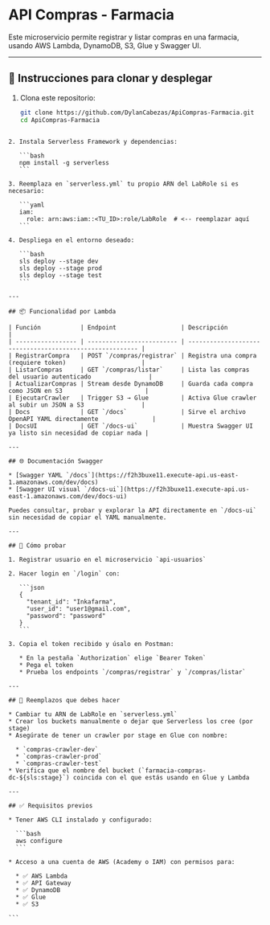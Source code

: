 # API Compras - Farmacia

Este microservicio permite registrar y listar compras en una farmacia, usando AWS Lambda, DynamoDB, S3, Glue y Swagger UI.

---

## 🚀 Instrucciones para clonar y desplegar

1. Clona este repositorio:

   ```bash
   git clone https://github.com/DylanCabezas/ApiCompras-Farmacia.git
   cd ApiCompras-Farmacia
````

2. Instala Serverless Framework y dependencias:

   ```bash
   npm install -g serverless
   ```

3. Reemplaza en `serverless.yml` tu propio ARN del LabRole si es necesario:

   ```yaml
   iam:
     role: arn:aws:iam::<TU_ID>:role/LabRole  # <-- reemplazar aquí
   ```

4. Despliega en el entorno deseado:

   ```bash
   sls deploy --stage dev
   sls deploy --stage prod
   sls deploy --stage test
   ```

---

## 📦 Funcionalidad por Lambda

| Función           | Endpoint                  | Descripción                                              |
| ----------------- | ------------------------- | -------------------------------------------------------- |
| RegistrarCompra   | POST `/compras/registrar` | Registra una compra (requiere token)                     |
| ListarCompras     | GET `/compras/listar`     | Lista las compras del usuario autenticado                |
| ActualizarCompras | Stream desde DynamoDB     | Guarda cada compra como JSON en S3                       |
| EjecutarCrawler   | Trigger S3 → Glue         | Activa Glue crawler al subir un JSON a S3                |
| Docs              | GET `/docs`               | Sirve el archivo OpenAPI YAML directamente               |
| DocsUI            | GET `/docs-ui`            | Muestra Swagger UI ya listo sin necesidad de copiar nada |

---

## 🌐 Documentación Swagger

* [Swagger YAML `/docs`](https://f2h3buxe11.execute-api.us-east-1.amazonaws.com/dev/docs)
* [Swagger UI visual `/docs-ui`](https://f2h3buxe11.execute-api.us-east-1.amazonaws.com/dev/docs-ui)

Puedes consultar, probar y explorar la API directamente en `/docs-ui` sin necesidad de copiar el YAML manualmente.

---

## 🧪 Cómo probar

1. Registrar usuario en el microservicio `api-usuarios`

2. Hacer login en `/login` con:

   ```json
   {
     "tenant_id": "Inkafarma",
     "user_id": "user1@gmail.com",
     "password": "password"
   }
   ```

3. Copia el token recibido y úsalo en Postman:

   * En la pestaña `Authorization` elige `Bearer Token`
   * Pega el token
   * Prueba los endpoints `/compras/registrar` y `/compras/listar`

---

## 📝 Reemplazos que debes hacer

* Cambiar tu ARN de LabRole en `serverless.yml`
* Crear los buckets manualmente o dejar que Serverless los cree (por stage)
* Asegúrate de tener un crawler por stage en Glue con nombre:

  * `compras-crawler-dev`
  * `compras-crawler-prod`
  * `compras-crawler-test`
* Verifica que el nombre del bucket (`farmacia-compras-dc-${sls:stage}`) coincida con el que estás usando en Glue y Lambda

---

## ✅ Requisitos previos

* Tener AWS CLI instalado y configurado:

  ```bash
  aws configure
  ```

* Acceso a una cuenta de AWS (Academy o IAM) con permisos para:

  * ✅ AWS Lambda
  * ✅ API Gateway
  * ✅ DynamoDB
  * ✅ Glue
  * ✅ S3

```
